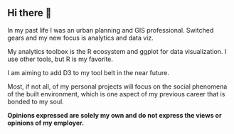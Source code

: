 ## Hi there 👋



In my past life I was an urban planning and GIS professional. Switched gears and my new focus is analytics and data viz. 

My analytics toolbox is the R ecosystem and ggplot for data visualization. I use other tools, but R is my favorite.

I am aiming to add D3 to my tool belt in the near future.

Most, if not all, of my personal projects will focus on the social phenomena of the built environment, which is one aspect of my previous career that is bonded to my soul.

**Opinions expressed are solely my own and do not express the views or opinions of my employer.**

